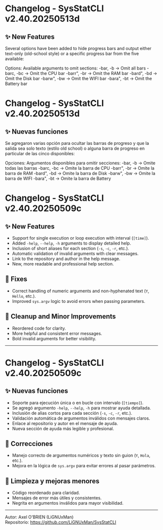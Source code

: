 # Changelog - SysStatCLI v2.40.20250513d

## ✨ New Features
Several options have been added to hide progress bars and output either text-only (old-school style) or a specific progress bar from the five available:

Options: Available arguments to omit sections:
 -bar, -b → Omit all bars
 -barc, -bc → Omit the CPU bar
 -barr", -br → Omit the RAM bar
 -bard", -bd → Omit the Disk bar
 -barw", -bw → Omit the WIFI bar
 -bara", -bt → Omit the Battery bar

# Changelog - SysStatCLI v2.40.20250513d

## ✨ Nuevas funciones
Se agregaron varias opción para ocultar las barras de progreso y que la salida sea solo texto (estilo old school) o alguna barra de progreso en particular de las cinco disponibles:

Opciones: Argumentos disponibles para omitir secciones:
-bar, -b → Omite todas las barras
-barc, -bc → Omite la barra de CPU
-barr", -br → Omite la barra de RAM
-bard", -bd → Omite la barra de Disk
-barw", -bw → Omite la barra de WIFI
-bara", -bt → Omite la barra de Battery

# Changelog - SysStatCLI v2.40.20250509c

## ✨ New Features
- Support for single execution or loop execution with interval (`[time]`).
- Added `-help`, `--help`, `-h` arguments to display detailed help.
- Inclusion of short aliases for each section (`-s`, `-c`, `-r`, etc.).
- Automatic validation of invalid arguments with clear messages.
- Link to the repository and author in the help message.
- New, more readable and professional help section.

## 🐞 Fixes
- Correct handling of numeric arguments and non-hyphenated text (`Y`, `Hello`, etc.).
- Improved `sys.argv` logic to avoid errors when passing parameters.

## 🧹 Cleanup and Minor Improvements
- Reordered code for clarity.
- More helpful and consistent error messages.
- Bold invalid arguments for better visibility.

---

# Changelog - SysStatCLI v2.40.20250509c

## ✨ Nuevas funciones
- Soporte para ejecución única o en bucle con intervalo (`[tiempo]`).
- Se agregó argumento `-help`, `--help`, `-h` para mostrar ayuda detallada.
- Inclusión de alias cortos para cada sección (`-s`, `-c`, `-r`, etc.).
- Validación automática de argumentos inválidos con mensajes claros.
- Enlace al repositorio y autor en el mensaje de ayuda.
- Nueva sección de ayuda más legible y profesional.

## 🐞 Correcciones
- Manejo correcto de argumentos numéricos y texto sin guion (`Y`, `Hola`, etc.).
- Mejora en la lógica de `sys.argv` para evitar errores al pasar parámetros.

## 🧹 Limpieza y mejoras menores
- Código reordenado para claridad.
- Mensajes de error más útiles y consistentes.
- Negrita en argumentos inválidos para mayor visibilidad.

---

Autor: Axel O'BRIEN (LiGNUxMan)  
Repositorio: https://github.com/LiGNUxMan/SysStatCLI

